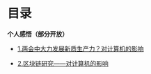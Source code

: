 


# 目录



**个人感悟（部分开放）**
* [1.两会中大力发展新质生产力？对计算机的影响](../person/qu.md)

* [2.区块链研究——对计算机的影响](../person/line.md)

[//]: # (* [3.集合面试总集.md]&#40;../js/collet.md&#41;)

[//]: # ()
[//]: # (* [4.MySQL.md]&#40;../js/4.MySQL.md&#41;)

[//]: # ()
[//]: # (* [5.多线程.md]&#40;../js/5.line.md&#41;)

[//]: # ()
[//]: # (* [6.Redis.md]&#40;../js/6.Redis.md&#41;)

[//]: # ()
[//]: # (*  [7.微服务架构.md]&#40;../js/7.serve.md&#41;)

[//]: # ()
[//]: # (* [8.nginx+jwt+maven+git.md]&#40;../js/other.md&#41;)
